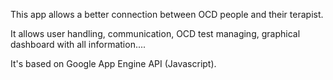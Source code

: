 This app allows a better connection between OCD people and their terapist.

It allows user handling, communication, OCD test managing, graphical dashboard with all information....

It's based on Google App Engine API (Javascript).
